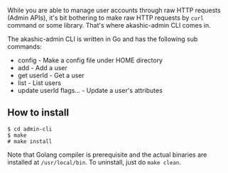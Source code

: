 While you are able to manage user accounts through raw HTTP requests (Admin APIs), it's bit bothering to make raw HTTP requests by `curl` command or some library. That's where akashic-admin CLI comes in.

The akashic-admin CLI is written in Go and has the following sub commands:

* config - Make a config file under HOME directory
* add - Add a user
* get userId - Get a user
* list - List users
* update userId flags... - Update a user's attributes

## How to install

```
$ cd admin-cli
$ make
# make install
```

Note that Golang compiler is prerequisite and the actual binaries are installed at `/usr/local/bin`. To uninstall, just do `make clean`.